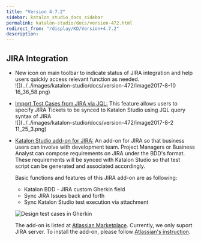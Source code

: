 ```yaml
---
title: "Version 4.7.2" 
sidebar: katalon_studio_docs_sidebar
permalink: katalon-studio/docs/version-472.html 
redirect_from: "/display/KD/Version+4.7.2" 
description: 
---
```

JIRA Integration
----------------

*   New icon on main toolbar to indicate status of JIRA integration and help users quickly access relevant function as needed.  
    ![](../../images/katalon-studio/docs/version-472/image2017-8-10 16_36_58.png)  
      
    
*   [Import Test Cases from JIRA via JQL:](/display/KD/Working+with+JIRA) This feature allows users to specify JIRA Tickets to be synced to Katalon Studio using JQL query syntax of JIRA  
    ![](../../images/katalon-studio/docs/version-472/image2017-8-2 11_25_3.png)  
      
    
*   [Katalon Studio add-on for JIRA:](/display/KD/Install+and+Use+Katalon%27s+JIRA+add-on) An add-on for JIRA so that business users can involve with development team. Project Managers or Business Analyst can compose requirements on JIRA under the BDD's format. These requirements will be synced with Katalon Studio so that test script can be generated and associated accordingly.  
    
    Basic functions and features of this JIRA add-on are as following:
    
      
    
    *   Katalon BDD - JIRA custom Gherkin field
    *   Sync JIRA Issues back and forth
    *   Sync Katalon Studio test execution via attachment
        
    
    ![Design test cases in Gherkin](../../images/katalon-studio/docs/version-472/17c5dea4-e386-499a-95e4-d2934f75fa70.png)  
    
    The add-on is listed at [Atlassian Marketplace](https://marketplace.atlassian.com/plugins/com.katalon.katalon-jira-plugin). Currently, we only suport JIRA server. To install the add-on, please follow [Atlassian's instruction](https://marketplace.atlassian.com/plugins/com.katalon.katalon-jira-plugin/server/installation).